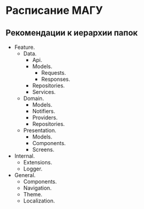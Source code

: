 # Расписание МАГУ

## Рекомендации к иерархии папок

- Feature.
    - Data.
        - Api.
        - Models.
            - Requests.
            - Responses.
        - Repositories.
        - Services.
    - Domain.
        - Models.
        - Notifiers.
        - Providers.
        - Repositories.
    - Presentation.
        - Models.
        - Components.
        - Screens.
- Internal.
    - Extensions.
    - Logger.
- General.
    - Components.
    - Navigation.
    - Theme.
    - Localization.
